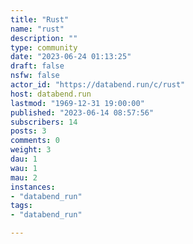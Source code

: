 ```yaml
---
title: "Rust" 
name: "rust"
description: ""
type: community
date: "2023-06-24 01:13:25"
draft: false
nsfw: false
actor_id: "https://databend.run/c/rust"
host: databend.run
lastmod: "1969-12-31 19:00:00"
published: "2023-06-14 08:57:56"
subscribers: 14
posts: 3
comments: 0
weight: 3
dau: 1
wau: 1
mau: 2
instances:
- "databend_run"
tags: 
- "databend_run"

---
```

